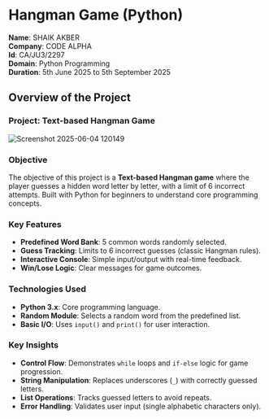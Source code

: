 # Hangman Game (Python)  
**Name**: SHAIK AKBER  
**Company**: CODE ALPHA  
**Id**: CA/JU3/2297  
**Domain**: Python Programming  
**Duration**: 5th June 2025 to 5th September 2025 

## Overview of the Project

### Project: Text-based Hangman Game
![Screenshot 2025-06-04 120149](https://github.com/user-attachments/assets/b11135fa-84a4-4694-85aa-77fe2c84541c)

### Objective
The objective of this project is a **Text-based Hangman game** where the player guesses a hidden word letter by letter, with a limit of 6 incorrect attempts. Built with Python for beginners to understand core programming concepts.  

### Key Features  
- **Predefined Word Bank**: 5 common words randomly selected.  
- **Guess Tracking**: Limits to 6 incorrect guesses (classic Hangman rules).  
- **Interactive Console**: Simple input/output with real-time feedback.  
- **Win/Lose Logic**: Clear messages for game outcomes.  

### Technologies Used  
- **Python 3.x**: Core programming language.  
- **Random Module**: Selects a random word from the predefined list.  
- **Basic I/O**: Uses `input()` and `print()` for user interaction.

### Key Insights

- **Control Flow**: Demonstrates `while` loops and `if-else` logic for game progression.
- **String Manipulation**: Replaces underscores (`_`) with correctly guessed letters.  
- **List Operations**: Tracks guessed letters to avoid repeats.  
- **Error Handling**: Validates user input (single alphabetic characters only).
